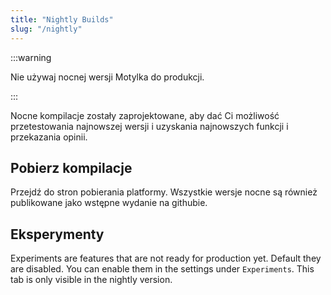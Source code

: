 ```yaml
---
title: "Nightly Builds"
slug: "/nightly"
---
```


:::warning

Nie używaj nocnej wersji Motylka do produkcji.

:::

Nocne kompilacje zostały zaprojektowane, aby dać Ci możliwość przetestowania najnowszej wersji i uzyskania najnowszych funkcji i przekazania opinii.

## Pobierz kompilacje

Przejdź do stron pobierania platformy. Wszystkie wersje nocne są również publikowane jako wstępne wydanie na githubie.

## Eksperymenty

Experiments are features that are not ready for production yet. Default they are disabled. You can enable them in the settings under `Experiments`. This tab is only visible in the nightly version.
